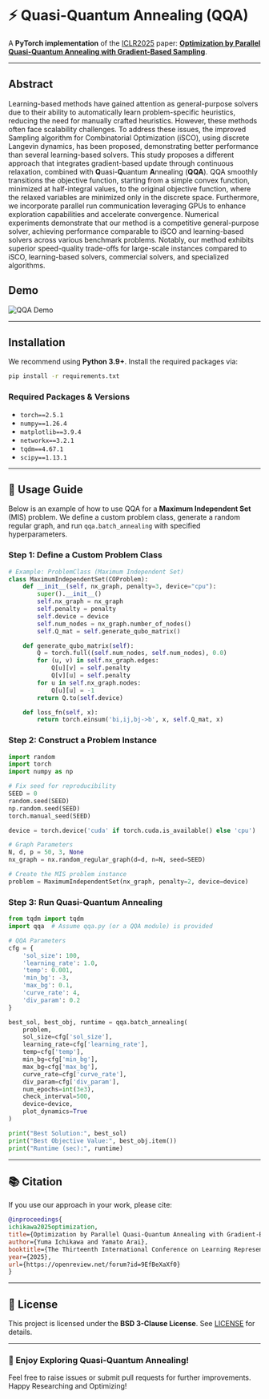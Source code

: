 # ⚡ Quasi-Quantum Annealing (QQA)

A **PyTorch implementation** of the [ICLR2025](https://iclr.cc/) paper:
**[Optimization by Parallel Quasi-Quantum Annealing with Gradient-Based Sampling](https://openreview.net/forum?id=9EfBeXaXf0)**.

---
## Abstract
Learning-based methods have gained attention as general-purpose solvers due to their ability to automatically learn problem-specific heuristics, reducing the need for manually crafted heuristics. However, these methods often face scalability challenges. To address these issues, the improved Sampling algorithm for Combinatorial Optimization (iSCO), using discrete Langevin dynamics, has been proposed, demonstrating better performance than several learning-based solvers. This study proposes a different approach that integrates gradient-based update through continuous relaxation, combined with **Q**uasi-**Q**uantum **A**nnealing (**QQA**). QQA smoothly transitions the objective function, starting from a simple convex function, minimized at half-integral values, to the original objective function, where the relaxed variables are minimized only in the discrete space. Furthermore, we incorporate parallel run communication leveraging GPUs to enhance exploration capabilities and accelerate convergence. Numerical experiments demonstrate that our method is a competitive general-purpose solver, achieving performance comparable to iSCO and learning-based solvers across various benchmark problems. Notably, our method exhibits superior speed-quality trade-offs for large-scale instances compared to iSCO, learning-based solvers, commercial solvers, and specialized algorithms.

## Demo
![QQA Demo](data/fig/demo.gif)


---

## Installation

We recommend using **Python 3.9+**. Install the required packages via:

```bash
pip install -r requirements.txt
```

### **Required Packages & Versions**
- `torch==2.5.1`
- `numpy==1.26.4`
- `matplotlib==3.9.4`
- `networkx==3.2.1`
- `tqdm==4.67.1`
- `scipy==1.13.1`

---

## 🚀 Usage Guide

Below is an example of how to use QQA for a **Maximum Independent Set** (MIS) problem. We define a custom problem class, generate a random regular graph, and run `qqa.batch_annealing` with specified hyperparameters. 

### **Step 1: Define a Custom Problem Class**

```python
# Example: ProblemClass (Maximum Independent Set)
class MaximumIndependentSet(COProblem):
    def __init__(self, nx_graph, penalty=3, device="cpu"):
        super().__init__()
        self.nx_graph = nx_graph
        self.penalty = penalty
        self.device = device
        self.num_nodes = nx_graph.number_of_nodes()
        self.Q_mat = self.generate_qubo_matrix()

    def generate_qubo_matrix(self):
        Q = torch.full((self.num_nodes, self.num_nodes), 0.0)
        for (u, v) in self.nx_graph.edges:
            Q[u][v] = self.penalty
            Q[v][u] = self.penalty
        for u in self.nx_graph.nodes:
            Q[u][u] = -1
        return Q.to(self.device)

    def loss_fn(self, x):
        return torch.einsum('bi,ij,bj->b', x, self.Q_mat, x)
```

### **Step 2: Construct a Problem Instance**

```python
import random
import torch
import numpy as np

# Fix seed for reproducibility
SEED = 0
random.seed(SEED)
np.random.seed(SEED)
torch.manual_seed(SEED)

device = torch.device('cuda' if torch.cuda.is_available() else 'cpu')

# Graph Parameters
N, d, p = 50, 3, None
nx_graph = nx.random_regular_graph(d=d, n=N, seed=SEED)

# Create the MIS problem instance
problem = MaximumIndependentSet(nx_graph, penalty=2, device=device)
```

### **Step 3: Run Quasi-Quantum Annealing**

```python
from tqdm import tqdm
import qqa  # Assume qqa.py (or a QQA module) is provided

# QQA Parameters
cfg = {
    'sol_size': 100,
    'learning_rate': 1.0,
    'temp': 0.001,
    'min_bg': -3,
    'max_bg': 0.1,
    'curve_rate': 4,
    'div_param': 0.2
}

best_sol, best_obj, runtime = qqa.batch_annealing(
    problem,
    sol_size=cfg['sol_size'],
    learning_rate=cfg['learning_rate'],
    temp=cfg['temp'],
    min_bg=cfg['min_bg'],
    max_bg=cfg['max_bg'],
    curve_rate=cfg['curve_rate'],
    div_param=cfg['div_param'],
    num_epochs=int(3e3),
    check_interval=500,
    device=device,
    plot_dynamics=True
)

print("Best Solution:", best_sol)
print("Best Objective Value:", best_obj.item())
print("Runtime (sec):", runtime)
```

---

## 📚 Citation

If you use our approach in your work, please cite:

```bibtex
@inproceedings{
ichikawa2025optimization,
title={Optimization by Parallel Quasi-Quantum Annealing with Gradient-Based Sampling},
author={Yuma Ichikawa and Yamato Arai},
booktitle={The Thirteenth International Conference on Learning Representations},
year={2025},
url={https://openreview.net/forum?id=9EfBeXaXf0}
}
```

---

## 📜 License
This project is licensed under the **BSD 3-Clause License**. See [LICENSE](LICENSE.txt) for details.

---


### 🎉 Enjoy Exploring Quasi-Quantum Annealing!  
Feel free to raise issues or submit pull requests for further improvements. Happy Researching and Optimizing!
